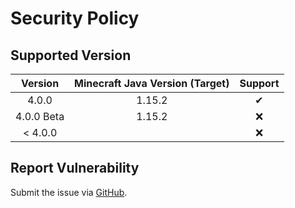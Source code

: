 # Security Policy

## Supported Version

| **Version** | **Minecraft Java Version (Target)** | **Support** |
|:---:|:---:|:---:|
| 4.0.0 | 1.15.2 | ✔ |
| 4.0.0 Beta | 1.15.2 | ❌ |
| < 4.0.0 | | ❌ |

## Report Vulnerability

Submit the issue via [GitHub](https://github.com/hugoalh/Minecraft.Java.DataPack.RecipePlus/issues).
